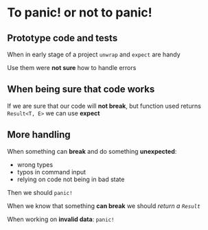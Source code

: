 # To panic! or not to panic!

## Prototype code and tests

When in early stage of a project `unwrap` and `expect` are handy

Use them were **not sure** how to handle errors

## When being sure that code works

If we are sure that our code will **not break**, but function used returns `Result<T, E>` we can use **expect**

## More handling

When something can **break** and do something **unexpected**:

- wrong types
- typos in command input
- relying on code not being in bad state

Then we should `panic!`

When we know that something **can break** we should *return a `Result`*

When working on **invalid data**: `panic!`
